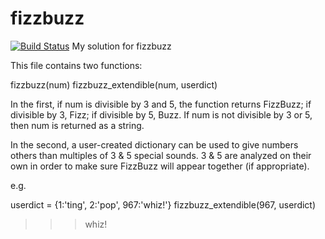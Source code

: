 fizzbuzz
========

[![Build Status](https://travis-ci.org/lhp81/fizzbuzz.png?branch=master)](https://travis-ci.org/lhp81/fizzbuzz)
My solution for fizzbuzz

This file contains two functions:

fizzbuzz(num)
fizzbuzz_extendible(num, userdict)

In the first, if num is divisible by 3 and 5, the function returns FizzBuzz; if divisible by 3, Fizz; if divisible by 5, Buzz. If num is not divisible by 3 or 5, then num is returned as a string.

In the second, a user-created dictionary can be used to give numbers others than multiples of 3 & 5 special sounds. 3 & 5 are analyzed on their own in order to make sure FizzBuzz will appear together (if appropriate).

e.g.

userdict = {1:'ting', 2:'pop', 967:'whiz!'}
fizzbuzz_extendible(967, userdict)
>>> whiz!
